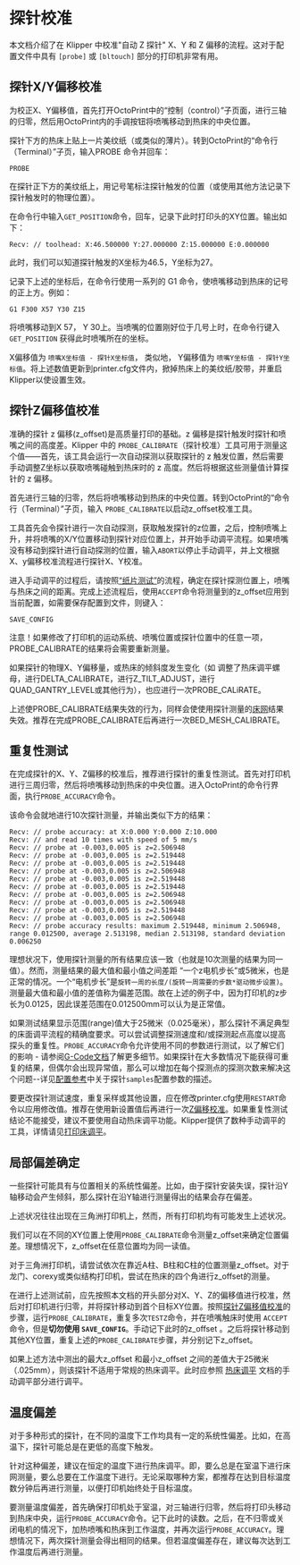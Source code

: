 # 探针校准

本文档介绍了在 Klipper 中校准"自动 Z 探针" X、Y 和 Z 偏移的流程。这对于配置文件中具有 `[probe]` 或 `[bltouch]` 部分的打印机非常有用。

## 探针X/Y偏移校准

为校正X、Y偏移值，首先打开OctoPrint中的“控制（control）”子页面，进行三轴的归零，然后用OctoPrint内的手调按钮将喷嘴移动到热床的中央位置。

探针下方的热床上贴上一片美纹纸（或类似的薄片）。转到OctoPrint的“命令行（Terminal）”子页，输入PROBE 命令并回车：

```
PROBE
```

在探针正下方的美纹纸上，用记号笔标注探针触发的位置（或使用其他方法记录下探针触发时的物理位置）。

在命令行中输入`GET_POSITION`命令，回车，记录下此时打印头的XY位置。输出如下：

```
Recv: // toolhead: X:46.500000 Y:27.000000 Z:15.000000 E:0.000000
```

此时，我们可以知道探针触发的X坐标为46.5，Y坐标为27。

记录下上述的坐标后，在命令行使用一系列的 G1 命令，使喷嘴移动到热床的记号的正上方。例如：

```
G1 F300 X57 Y30 Z15
```

将喷嘴移动到X 57， Y 30上。当喷嘴的位置刚好位于几号上时，在命令行键入 `GET_POSITION` 获得此时喷嘴所在的坐标。

X偏移值为 `喷嘴X坐标值 - 探针X坐标值`， 类似地， Y偏移值为 `喷嘴Y坐标值 - 探针Y坐标值`。将上述数值更新到printer.cfg文件内，掀掉热床上的美纹纸/胶带，并重启Klipper以使设置生效。

## 探针Z偏移值校准

准确的探针 z 偏移(z_offset)是高质量打印的基础。z 偏移是探针触发时探针和喷嘴之间的高度差。Klipper 中的 `PROBE_CALIBRATE`（探针校准）工具可用于测量这个值——首先，该工具会运行一次自动探测以获取探针的 z 触发位置，然后需要手动调整Z坐标以获取喷嘴碰触到热床时的 z 高度。然后将根据这些测量值计算探针的 z 偏移。

首先进行三轴的归零，然后将喷嘴移动到热床的中央位置。转到OctoPrint的“命令行（Terminal）”子页，输入 `PROBE_CALIBRATE`以启动z_offset校准工具。

工具首先会令探针进行一次自动探测，获取触发探针的z位置，之后，控制喷嘴上升，并将喷嘴的X/Y位置移动到探针对应位置上，并开始手动调平流程。如果喷嘴没有移动到探针进行自动探测的位置，输入`ABORT`以停止手动调平，并上文根据X、y偏移校准流程进行探针X、Y校准。

进入手动调平的过程后，请按照[“纸片测试”](Bed_Level.md#the-paper-test)的流程，确定在探针探测位置上，喷嘴与热床之间的距离。完成上述流程后，使用`ACCEPT`命令将测量到的z_offset应用到当前配置，如需要保存配置到文件，则键入：

```
SAVE_CONFIG
```

注意！如果修改了打印机的运动系统、喷嘴位置或探针位置中的任意一项，PROBE_CALIBRATE的结果将会需要重新测量。

如果探针的物理X、Y偏移量，或热床的倾斜度发生变化（如 调整了热床调平螺母，进行DELTA_CALIBRATE，进行Z_TILT_ADJUST，进行QUAD_GANTRY_LEVEL或其他行为），也应进行一次PROBE_CALiRATE。

上述使PROBE_CALIBRATE结果失效的行为，同样会使使用探针测量的[床网](Bed_Mesh.md)结果失效。推荐在完成PROBE_CALIBRATE后再进行一次BED_MESH_CALIBRATE。

## 重复性测试

在完成探针的X、Y、Z偏移的校准后，推荐进行探针的重复性测试。首先对打印机进行三周归零，然后将喷嘴移动到热床的中央位置。进入OctoPrint的命令行界面，执行`PROBE_ACCURACY`命令。

该命令会就地进行10次探针测量，并输出类似下方的结果：

```
Recv: // probe accuracy: at X:0.000 Y:0.000 Z:10.000
Recv: // and read 10 times with speed of 5 mm/s
Recv: // probe at -0.003,0.005 is z=2.506948
Recv: // probe at -0.003,0.005 is z=2.519448
Recv: // probe at -0.003,0.005 is z=2.519448
Recv: // probe at -0.003,0.005 is z=2.506948
Recv: // probe at -0.003,0.005 is z=2.519448
Recv: // probe at -0.003,0.005 is z=2.519448
Recv: // probe at -0.003,0.005 is z=2.506948
Recv: // probe at -0.003,0.005 is z=2.506948
Recv: // probe at -0.003,0.005 is z=2.519448
Recv: // probe at -0.003,0.005 is z=2.506948
Recv: // probe accuracy results: maximum 2.519448, minimum 2.506948, range 0.012500, average 2.513198, median 2.513198, standard deviation 0.006250
```

理想状况下，使用探针测量的所有结果应该一致（也就是10次测量的结果为同一值）。然而，测量结果的最大值和最小值之间差距 “一个z电机步长”或5微米，也是正常的情况。一个“电机步长”是`旋转一周的长度/(旋转一周需要的步数*驱动微步设置)`。测量最大值和最小值的差值称为偏差范围。故在上述的例子中，因为打印机的z步长为0.0125，因此误差范围在0.012500mm可以认为是正常值。

如果测试结果显示范围(range)值大于25微米（0.025毫米），那么探针不满足典型的床面调平流程的精确度要求。可以尝试调整探测速度和/或探测起点高度以提高探头的重复性。`PROBE_ACCURACY`命令允许使用不同的参数进行测试，以了解它们的影响 - 请参阅[G-Code文档](G-Code.md#probe_accuracy)了解更多细节。如果探针在大多数情况下能获得可重复的结果，但偶尔会出现异常值，那么可以增加在每个探测点的探测次数来解决这个问题--详见[配置参考](Config_Reference.md#probe)中关于探针`samples`配置参数的描述。

要更改探针测试速度，重复采样或其他设置，应在修改printer.cfg使用`RESTART`命令以应用修改值。推荐在使用新设置值后再进行一次[Z偏移校准](#calibrating-probe-z-offset)。如果重复性测试结论不能接受，建议不要使用自动热床调平功能。Klipper提供了数种手动调平的工具，详情请见[打印床调平](Bed_Level.md)。

## 局部偏差确定

一些探针可能具有与位置相关的系统性偏差。比如，由于探针安装失误，探针沿Y轴移动会产生倾斜，那么探针在沿Y轴进行测量得出的结果会存在偏差。

上述状况往往出现在三角洲打印机上，然而，所有打印机均有可能发生上述状况。

我们可以在不同的XY位置上使用`PROBE_CALIBRATE`命令测量z_offset来确定位置偏差。理想情况下，z_offset在任意位置均为同一读值。

对于三角洲打印机，请尝试依次在靠近A柱、B柱和C柱的位置测量z_offset。对于龙门、corexy或类似结构打印机，尝试在热床的四个角进行z_offset的测量。

在进行上述测试前，应先按照本文档的开头部分对X、Y、Z的偏移值进行校准，然后对打印机进行归零，并将探针移动到首个目标XY位置。按照[探针Z偏移值校准](#探针Z偏移值校准)的步骤，运行`PROBE_CALIBRATE`，重复多次`TESTZ`命令，并在喷嘴触床时使用 `ACCEPT`命令，但是**切勿使用 `SAVE_CONFIG`**。手动记下此时的z_offset 。之后将探针移动到其他XY位置，重复上述的`PROBE_CALIBRATE`步骤，并分别记下z_offset。

如果上述方法中测出的最大z_offset 和最小z_offset 之间的差值大于25微米（.025mm），则该探针不适用于常规的热床调平。此时应参照 [热床调平](Bed_Level.md) 文档的手动调平部分进行调平。

## 温度偏差

对于多种形式的探针，在不同的温度下工作均具有一定的系统性偏差。比如，在高温下，探针可能总是在更低的高度下触发。

针对这种偏差，建议在恒定的温度下进行热床调平。即，要么总是在室温下进行床网测量，要么总要在工作温度下进行。无论采取哪种方案，都推荐在达到目标温度数分钟后再进行测量，以便打印机始终处于目标温度。

要测量温度偏差，首先确保打印机处于室温，对三轴进行归零，然后将打印头移动到热床中央，运行`PROBE_ACCURACY`命令。记下此时的读数。之后，在不归零或关闭电机的情况下，加热喷嘴和热床到工作温度，并再次运行`PROBE_ACCURACY`。理想情况下，两次探针测量会得出相同的结果。但若温度偏差存在，建议每次达到工作温度后再进行测量。
